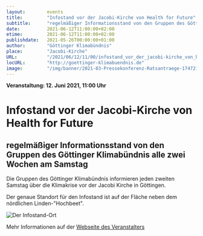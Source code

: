 ```yaml
---
layout:        events
title:         "Infostand vor der Jacobi-Kirche von Health for Future"
subtitle:      "regelmäßiger Informationsstand von den Gruppen des Göttinger Klimabündnis alle zwei Wochen am Samstag"
date:          2021-06-12T11:00:00+02:00
etime:         2021-06-12T11:00:00+02:00
publishdate:   2021-05-26T00:00:00+01:00
author:        "Göttinger Klimabündnis"
place:         "Jacobi-Kirche"
URL:           "/2021/06/12/11/00/infostand_vor_der_jacobi-kirche_von_health_for_future"
locURL:        "http://goettinger-klimabuendnis.de"
image:         "/img/banner/2021-03-Pressekonferenz-Ratsantraege-174721.png"
---
```


**Veranstaltung: 12. Juni 2021, 11:00 Uhr**

Infostand vor der Jacobi-Kirche von Health for Future
===========

regelmäßiger Informationsstand von den Gruppen des Göttinger Klimabündnis alle zwei Wochen am Samstag
-----------













Die Gruppen des Göttinger Klimabündnis informieren jeden zweiten Samstag
über die Klimakrise vor der Jacobi Kirche in Göttingen.

Der genaue Standort für den Infostand ist auf der Fläche neben dem nördlichen
Linden-"Hochbeet".


![Der Infostand-Ort](/img/event/Infostand_Jacobi.png)









Mehr Informationen auf der [Webseite des Veranstalters](http://goettinger-klimabuendnis.de)
